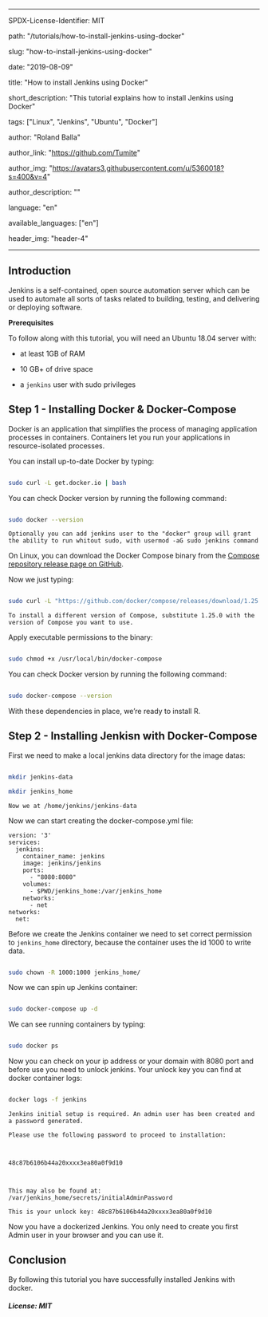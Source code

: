
---

SPDX-License-Identifier: MIT

path: "/tutorials/how-to-install-jenkins-using-docker"

slug: "how-to-install-jenkins-using-docker"

date: "2019-08-09"

title: "How to install Jenkins using Docker"

short_description: "This tutorial explains how to install Jenkins using Docker"

tags: ["Linux", "Jenkins", "Ubuntu", "Docker"]

author: "Roland Balla"

author_link: "https://github.com/Tumite"

author_img: "https://avatars3.githubusercontent.com/u/5360018?s=400&v=4"

author_description: ""

language: "en"

available_languages: ["en"]

header_img: "header-4"

---

  

## Introduction

  

Jenkins is a self-contained, open source automation server which can be used to automate all sorts of tasks related to building, testing, and delivering or deploying software.

  

**Prerequisites**

  

To follow along with this tutorial, you will need an Ubuntu 18.04 server with:

  

* at least 1GB of RAM

* 10 GB+ of drive space

* a `jenkins` user with sudo privileges

  

## Step 1 - Installing Docker & Docker-Compose

  

Docker is an application that simplifies the process of managing application processes in containers. Containers let you run your applications in resource-isolated processes.

  

You can install up-to-date Docker by typing:

  

```bash

sudo curl -L get.docker.io | bash

```

  

You can check Docker version by running the following command:

  

```bash

sudo docker --version

```

`Optionally you can add jenkins user to the "docker" group will grant the ability to run whitout sudo, with usermod -aG sudo jenkins command`

  

On Linux, you can download the Docker Compose binary from the [Compose repository release page on GitHub](https://github.com/docker/compose/releases).

Now we just typing:

  

```bash

sudo curl -L "https://github.com/docker/compose/releases/download/1.25.0/docker-compose-$(uname -s)-$(uname -m)" -o /usr/local/bin/docker-compose

```

`To install a different version of Compose, substitute 1.25.0 with the version of Compose you want to use.`

  

Apply executable permissions to the binary:

  

```bash

sudo chmod +x /usr/local/bin/docker-compose

```

You can check Docker version by running the following command:

  

```bash

sudo docker-compose --version

```

  

With these dependencies in place, we’re ready to install R.

  

## Step 2 - Installing Jenkisn with Docker-Compose

  

First we need to make a local jenkins data directory for the image datas:

  

```bash

mkdir jenkins-data

mkdir jenkins_home

```

`Now we at /home/jenkins/jenkins-data`

  

Now we can start creating the docker-compose.yml file:

  

	version: '3'
	services:
	  jenkins:
	    container_name: jenkins
	    image: jenkins/jenkins
	    ports:
	      - "8080:8080"
	    volumes:
	      - $PWD/jenkins_home:/var/jenkins_home
	    networks:
	      - net
	networks:
	  net:

  

Before we create the Jenkins container we need to set correct permission to `jenkins_home` directory, because the container uses the id 1000 to write data.

```bash

sudo chown -R 1000:1000 jenkins_home/

```

Now we can spin up Jenkins container:

  

```bash

sudo docker-compose up -d

```

  

We can see running containers by typing:

```bash

sudo docker ps

```

  

Now you can check on your ip address or your domain with 8080 port and before use you need to unlock jenkins. Your unlock key you can find at docker container logs:

  

```bash

docker logs -f jenkins

```

  
	
	Jenkins initial setup is required. An admin user has been created and a password generated.

	Please use the following password to proceed to installation:

	  

	48c87b6106b44a20xxxx3ea80a0f9d10

	  

	This may also be found at: /var/jenkins_home/secrets/initialAdminPassword

  

`This is your unlock key: 48c87b6106b44a20xxxx3ea80a0f9d10`

  

Now you have a dockerized Jenkins. You only need to create you first Admin user in your browser and you can use it.

  
  
  

## Conclusion

  

By following this tutorial you have successfully installed Jenkins with docker.

  

##### License: MIT

  

<!---

  

Contributors's Certificate of Origin

  

By making a contribution to this project, I certify that:

  

(a) The contribution was created in whole or in part by me and I have

the right to submit it under the license indicated in the file; or

  

(b) The contribution is based upon previous work that, to the best of my

knowledge, is covered under an appropriate license and I have the

right under that license to submit that work with modifications,

whether created in whole or in part by me, under the same license

(unless I am permitted to submit under a different license), as

indicated in the file; or

  

(c) The contribution was provided directly to me by some other person

who certified (a), (b) or (c) and I have not modified it.

  

(d) I understand and agree that this project and the contribution are

public and that a record of the contribution (including all personal

information I submit with it, including my sign-off) is maintained

indefinitely and may be redistributed consistent with this project

or the license(s) involved.

  

Signed-off-by: Roland Balla <balla.roland96@gmail.com>

  

-->
